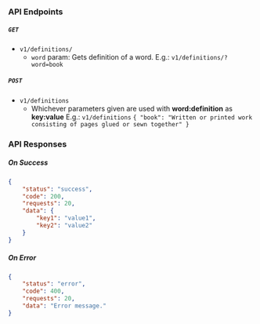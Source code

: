 ### API Endpoints
##### `GET`
- `v1/definitions/`
  - `word` param: Gets definition of a word.
    E.g.: `v1/definitions/?word=book`
##### `POST`
- `v1/definitions`
  - Whichever parameters given are used with **word:definition** as **key:value**
    E.g.: `v1/definitions`
        `{ "book": "Written or printed work consisting of pages glued or sewn together" }`

### API Responses
##### On Success
```json
{
    "status": "success",
    "code": 200,
    "requests": 20,
    "data": {
        "key1": "value1",
        "key2": "value2"
    }
}
```
##### On Error
```json
{
    "status": "error",
    "code": 400,
    "requests": 20,
    "data": "Error message."
}
```